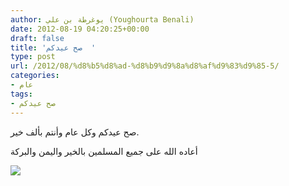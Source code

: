 ```yaml
---
author: يوغرطة بن علي (Youghourta Benali)
date: 2012-08-19 04:20:25+00:00
draft: false
title: 'صح عيدكم  '
type: post
url: /2012/08/%d8%b5%d8%ad-%d8%b9%d9%8a%d8%af%d9%83%d9%85-5/
categories:
- عام
tags:
- صح عيدكم
---
```


صح عيدكم وكل عام وأنتم بألف خير.

أعاده الله على جميع المسلمين بالخير واليمن والبركة

[![](http://www.it-scoop.com/wp-content/uploads/2011/08/%D8%B9%D9%8A%D8%AF%D9%83%D9%85-%D9%85%D8%A8%D8%A7%D8%B1%D9%83-1024x461.jpg)
](http://www.it-scoop.com/2011/08/%D8%B5%D8%AD-%D8%B9%D9%8A%D8%AF%D9%83%D9%85-3/)
